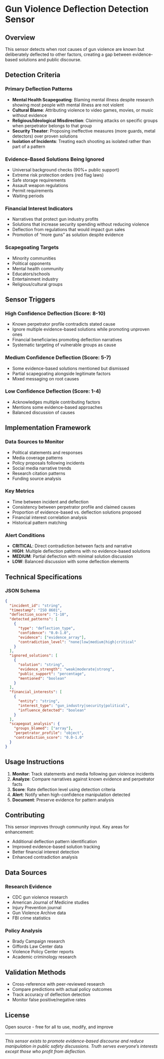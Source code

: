 # Gun Violence Deflection Detection Sensor

## Overview

This sensor detects when root causes of gun violence are known but deliberately deflected to other factors, creating a gap between evidence-based solutions and public discourse.

## Detection Criteria

### Primary Deflection Patterns

- **Mental Health Scapegoating**: Blaming mental illness despite research showing most people with mental illness are not violent
- **Cultural Blame**: Attributing violence to video games, movies, or music without evidence
- **Religious/Ideological Misdirection**: Claiming attacks on specific groups when perpetrator belongs to that group
- **Security Theater**: Proposing ineffective measures (more guards, metal detectors) over proven solutions
- **Isolation of Incidents**: Treating each shooting as isolated rather than part of a pattern

### Evidence-Based Solutions Being Ignored

- Universal background checks (90%+ public support)
- Extreme risk protection orders (red flag laws)
- Safe storage requirements
- Assault weapon regulations
- Permit requirements
- Waiting periods

### Financial Interest Indicators

- Narratives that protect gun industry profits
- Solutions that increase security spending without reducing violence
- Deflection from regulations that would impact gun sales
- Promotion of “more guns” as solution despite evidence

### Scapegoating Targets

- Minority communities
- Political opponents
- Mental health community
- Educators/schools
- Entertainment industry
- Religious/cultural groups

## Sensor Triggers

### High Confidence Deflection (Score: 8-10)

- Known perpetrator profile contradicts stated cause
- Ignore multiple evidence-based solutions while promoting unproven ones
- Financial beneficiaries promoting deflection narratives
- Systematic targeting of vulnerable groups as cause

### Medium Confidence Deflection (Score: 5-7)

- Some evidence-based solutions mentioned but dismissed
- Partial scapegoating alongside legitimate factors
- Mixed messaging on root causes

### Low Confidence Deflection (Score: 1-4)

- Acknowledges multiple contributing factors
- Mentions some evidence-based approaches
- Balanced discussion of causes

## Implementation Framework

### Data Sources to Monitor

- Political statements and responses
- Media coverage patterns
- Policy proposals following incidents
- Social media narrative trends
- Research citation patterns
- Funding source analysis

### Key Metrics

- Time between incident and deflection
- Consistency between perpetrator profile and claimed causes
- Proportion of evidence-based vs. deflection solutions proposed
- Financial interest correlation analysis
- Historical pattern matching

### Alert Conditions

- **CRITICAL**: Direct contradiction between facts and narrative
- **HIGH**: Multiple deflection patterns with no evidence-based solutions
- **MEDIUM**: Partial deflection with minimal solution discussion
- **LOW**: Balanced discussion with some deflection elements

## Technical Specifications

### JSON Schema

```json
{
  "incident_id": "string",
  "timestamp": "ISO 8601",
  "deflection_score": "1-10",
  "detected_patterns": [
    {
      "type": "deflection_type",
      "confidence": "0.0-1.0",
      "evidence": ["evidence_array"],
      "contradiction_level": "none|low|medium|high|critical"
    }
  ],
  "ignored_solutions": [
    {
      "solution": "string",
      "evidence_strength": "weak|moderate|strong",
      "public_support": "percentage",
      "mentioned": "boolean"
    }
  ],
  "financial_interests": [
    {
      "entity": "string",
      "interest_type": "gun_industry|security|political",
      "influence_detected": "boolean"
    }
  ],
  "scapegoat_analysis": {
    "groups_blamed": ["array"],
    "perpetrator_profile": "object",
    "contradiction_score": "0.0-1.0"
  }
}
```

## Usage Instructions

1. **Monitor**: Track statements and media following gun violence incidents
1. **Analyze**: Compare narratives against known evidence and perpetrator facts
1. **Score**: Rate deflection level using detection criteria
1. **Alert**: Notify when high-confidence manipulation detected
1. **Document**: Preserve evidence for pattern analysis

## Contributing

This sensor improves through community input. Key areas for enhancement:

- Additional deflection pattern identification
- Improved evidence-based solution tracking
- Better financial interest detection
- Enhanced contradiction analysis

## Data Sources

### Research Evidence

- CDC gun violence research
- American Journal of Medicine studies
- Injury Prevention journal
- Gun Violence Archive data
- FBI crime statistics

### Policy Analysis

- Brady Campaign research
- Giffords Law Center data
- Violence Policy Center reports
- Academic criminology research

## Validation Methods

- Cross-reference with peer-reviewed research
- Compare predictions with actual policy outcomes
- Track accuracy of deflection detection
- Monitor false positive/negative rates

## License

Open source - free for all to use, modify, and improve

-----

*This sensor exists to promote evidence-based discourse and reduce manipulation in public safety discussions. Truth serves everyone’s interests except those who profit from deflection.*
